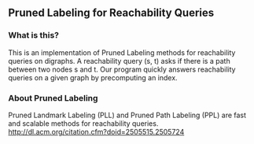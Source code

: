 Pruned Labeling for Reachability Queries
--------------

### What is this?
This is an implementation of Pruned Labeling methods for reachability queries on digraphs.
A reachability query (s, t) asks if there is a path between two nodes s and t.
Our program quickly answers reachability queries on a given graph by precomputing an index.

### About Pruned Labeling
Pruned Landmark Labeling (PLL) and Pruned Path Labeling (PPL) are fast and scalable methods for reachability queries.
http://dl.acm.org/citation.cfm?doid=2505515.2505724
